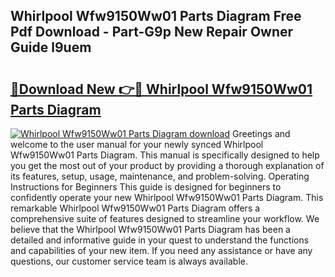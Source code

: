 ## Whirlpool Wfw9150Ww01 Parts Diagram Free Pdf Download - Part-G9p New Repair Owner Guide l9uem

# <h2><a href="http://dftye8x.blite.top/?on=Whirlpool+Wfw9150Ww01+Parts+Diagram">🔗Download New 👉🔴 Whirlpool Wfw9150Ww01 Parts Diagram</a></h2>

[![Whirlpool Wfw9150Ww01 Parts Diagram download](https://i.imgur.com/lujVjoI.png)](http://dftye8x.blite.top/?on=Whirlpool+Wfw9150Ww01+Parts+Diagram)
Greetings and welcome to the user manual for your newly synced Whirlpool Wfw9150Ww01 Parts Diagram. This manual is specifically designed to help you get the most out of your product by providing a thorough explanation of its features, setup, usage, maintenance, and problem-solving. Operating Instructions for Beginners This guide is designed for beginners to confidently operate your new Whirlpool Wfw9150Ww01 Parts Diagram. This remarkable Whirlpool Wfw9150Ww01 Parts Diagram offers a comprehensive suite of features designed to streamline your workflow. We believe that the Whirlpool Wfw9150Ww01 Parts Diagram has been a detailed and informative guide in your quest to understand the functions and capabilities of your new item. If you need any assistance or have any questions, our customer service team is always available.

